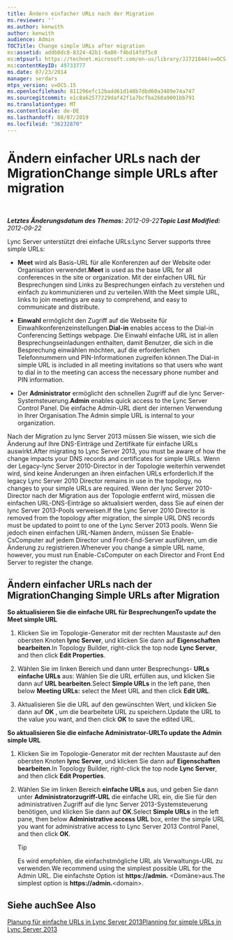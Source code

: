 ```yaml
---
title: Ändern einfacher URLs nach der Migration
ms.reviewer: ''
ms.author: kenwith
author: kenwith
audience: Admin
TOCTitle: Change simple URLs after migration
ms:assetid: addb0dc8-8324-42b1-9a00-f4bd14fdf5c0
ms:mtpsurl: https://technet.microsoft.com/en-us/library/JJ721844(v=OCS.15)
ms:contentKeyID: 49733777
ms.date: 07/23/2014
manager: serdars
mtps_version: v=OCS.15
ms.openlocfilehash: 811296efc12badd61d148b7dbd60a3489e74a747
ms.sourcegitcommit: e1c8a62577229daf42f1a7bcfba268a9001bb791
ms.translationtype: MT
ms.contentlocale: de-DE
ms.lasthandoff: 08/07/2019
ms.locfileid: "36232870"
---
```

<div data-xmlns="http://www.w3.org/1999/xhtml">

<div class="topic" data-xmlns="http://www.w3.org/1999/xhtml" data-msxsl="urn:schemas-microsoft-com:xslt" data-cs="http://msdn.microsoft.com/en-us/">

<div data-asp="http://msdn2.microsoft.com/asp">

# <a name="change-simple-urls-after-migration"></a><span data-ttu-id="e7388-102">Ändern einfacher URLs nach der Migration</span><span class="sxs-lookup"><span data-stu-id="e7388-102">Change simple URLs after migration</span></span>

</div>

<div id="mainSection">

<div id="mainBody">

<span> </span>

<span data-ttu-id="e7388-103">_**Letztes Änderungsdatum des Themas:** 2012-09-22_</span><span class="sxs-lookup"><span data-stu-id="e7388-103">_**Topic Last Modified:** 2012-09-22_</span></span>

<span data-ttu-id="e7388-104">Lync Server unterstützt drei einfache URLs:</span><span class="sxs-lookup"><span data-stu-id="e7388-104">Lync Server supports three simple URLs:</span></span>

  - <span data-ttu-id="e7388-105">**Meet** wird als Basis-URL für alle Konferenzen auf der Website oder Organisation verwendet.</span><span class="sxs-lookup"><span data-stu-id="e7388-105">**Meet** is used as the base URL for all conferences in the site or organization.</span></span> <span data-ttu-id="e7388-106">Mit der einfachen URL für Besprechungen sind Links zu Besprechungen einfach zu verstehen und einfach zu kommunizieren und zu verteilen.</span><span class="sxs-lookup"><span data-stu-id="e7388-106">With the Meet simple URL, links to join meetings are easy to comprehend, and easy to communicate and distribute.</span></span>

  - <span data-ttu-id="e7388-107">**Einwahl** ermöglicht den Zugriff auf die Webseite für Einwahlkonferenzeinstellungen.</span><span class="sxs-lookup"><span data-stu-id="e7388-107">**Dial-in** enables access to the Dial-in Conferencing Settings webpage.</span></span> <span data-ttu-id="e7388-108">Die Einwahl einfache URL ist in allen Besprechungseinladungen enthalten, damit Benutzer, die sich in die Besprechung einwählen möchten, auf die erforderlichen Telefonnummern und PIN-Informationen zugreifen können.</span><span class="sxs-lookup"><span data-stu-id="e7388-108">The Dial-in simple URL is included in all meeting invitations so that users who want to dial in to the meeting can access the necessary phone number and PIN information.</span></span>

  - <span data-ttu-id="e7388-109">Der **Administrator** ermöglicht den schnellen Zugriff auf die lync Server-Systemsteuerung.</span><span class="sxs-lookup"><span data-stu-id="e7388-109">**Admin** enables quick access to the Lync Server Control Panel.</span></span> <span data-ttu-id="e7388-110">Die einfache Admin-URL dient der internen Verwendung in Ihrer Organisation.</span><span class="sxs-lookup"><span data-stu-id="e7388-110">The Admin simple URL is internal to your organization.</span></span>

<span data-ttu-id="e7388-111">Nach der Migration zu lync Server 2013 müssen Sie wissen, wie sich die Änderung auf Ihre DNS-Einträge und Zertifikate für einfache URLs auswirkt.</span><span class="sxs-lookup"><span data-stu-id="e7388-111">After migrating to Lync Server 2013, you must be aware of how the change impacts your DNS records and certificates for simple URLs.</span></span> <span data-ttu-id="e7388-112">Wenn der Legacy-lync Server 2010-Director in der Topologie weiterhin verwendet wird, sind keine Änderungen an ihren einfachen URLs erforderlich.</span><span class="sxs-lookup"><span data-stu-id="e7388-112">If the legacy Lync Server 2010 Director remains in use in the topology, no changes to your simple URLs are required.</span></span> <span data-ttu-id="e7388-113">Wenn der lync Server 2010-Director nach der Migration aus der Topologie entfernt wird, müssen die einfachen URL-DNS-Einträge so aktualisiert werden, dass Sie auf einen der lync Server 2013-Pools verweisen.</span><span class="sxs-lookup"><span data-stu-id="e7388-113">If the Lync Server 2010 Director is removed from the topology after migration, the simple URL DNS records must be updated to point to one of the Lync Server 2013 pools.</span></span> <span data-ttu-id="e7388-114">Wenn Sie jedoch einen einfachen URL-Namen ändern, müssen Sie Enable-CsComputer auf jedem Director und Front-End-Server ausführen, um die Änderung zu registrieren.</span><span class="sxs-lookup"><span data-stu-id="e7388-114">Whenever you change a simple URL name, however, you must run Enable-CsComputer on each Director and Front End Server to register the change.</span></span>

<div>

## <a name="changing-simple-urls-after-migration"></a><span data-ttu-id="e7388-115">Ändern einfacher URLs nach der Migration</span><span class="sxs-lookup"><span data-stu-id="e7388-115">Changing Simple URLs after Migration</span></span>

<span data-ttu-id="e7388-116">**So aktualisieren Sie die einfache URL für Besprechungen**</span><span class="sxs-lookup"><span data-stu-id="e7388-116">**To update the Meet simple URL**</span></span>

1.  <span data-ttu-id="e7388-117">Klicken Sie im Topologie-Generator mit der rechten Maustaste auf den obersten Knoten **lync Server**, und klicken Sie dann auf **Eigenschaften bearbeiten**.</span><span class="sxs-lookup"><span data-stu-id="e7388-117">In Topology Builder, right-click the top node **Lync Server**, and then click **Edit Properties**.</span></span>

2.  <span data-ttu-id="e7388-118">Wählen Sie im linken Bereich und dann unter Besprechungs- **URLs** **einfache URLs** aus: Wählen Sie die URL erfüllen aus, und klicken Sie dann auf **URL bearbeiten**.</span><span class="sxs-lookup"><span data-stu-id="e7388-118">Select **Simple URLs** in the left pane, then below **Meeting URLs:** select the Meet URL and then click **Edit URL**.</span></span>

3.  <span data-ttu-id="e7388-119">Aktualisieren Sie die URL auf den gewünschten Wert, und klicken Sie dann auf **OK** , um die bearbeitete URL zu speichern.</span><span class="sxs-lookup"><span data-stu-id="e7388-119">Update the URL to the value you want, and then click **OK** to save the edited URL.</span></span>

<span data-ttu-id="e7388-120">**So aktualisieren Sie die einfache Administrator-URL**</span><span class="sxs-lookup"><span data-stu-id="e7388-120">**To update the Admin simple URL**</span></span>

1.  <span data-ttu-id="e7388-121">Klicken Sie im Topologie-Generator mit der rechten Maustaste auf den obersten Knoten **lync Server**, und klicken Sie dann auf **Eigenschaften bearbeiten**.</span><span class="sxs-lookup"><span data-stu-id="e7388-121">In Topology Builder, right-click the top node **Lync Server**, and then click **Edit Properties**.</span></span>

2.  <span data-ttu-id="e7388-122">Wählen Sie im linken Bereich **einfache URLs** aus, und geben Sie dann unter **Administratorzugriff-URL** die einfache URL ein, die Sie für den administrativen Zugriff auf die lync Server 2013-Systemsteuerung benötigen, und klicken Sie dann auf **OK**.</span><span class="sxs-lookup"><span data-stu-id="e7388-122">Select **Simple URLs** in the left pane, then below **Administrative access URL** box, enter the simple URL you want for administrative access to Lync Server 2013 Control Panel, and then click **OK**.</span></span>
    
    <div>
    

    > [!TIP]  
    > <span data-ttu-id="e7388-123">Es wird empfohlen, die einfachstmögliche URL als Verwaltungs-URL zu verwenden.</span><span class="sxs-lookup"><span data-stu-id="e7388-123">We recommend using the simplest possible URL for the Admin URL.</span></span> <span data-ttu-id="e7388-124">Die einfachste Option ist <STRONG> https://admin.</STRONG> &lt;Domäne&gt;aus.</span><span class="sxs-lookup"><span data-stu-id="e7388-124">The simplest option is <STRONG>https://admin.</STRONG>&lt;domain&gt;.</span></span>

    
    </div>

</div>

<div>

## <a name="see-also"></a><span data-ttu-id="e7388-125">Siehe auch</span><span class="sxs-lookup"><span data-stu-id="e7388-125">See Also</span></span>


[<span data-ttu-id="e7388-126">Planung für einfache URLs in Lync Server 2013</span><span class="sxs-lookup"><span data-stu-id="e7388-126">Planning for simple URLs in Lync Server 2013</span></span>](lync-server-2013-planning-for-simple-urls.md)  
  

</div>

</div>

<span> </span>

</div>

</div>

</div>

